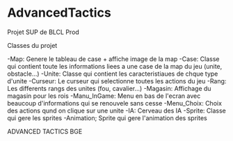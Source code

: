 AdvancedTactics
===============

Projet SUP de BLCL Prod

Classes du projet

-Map: Genere le tableau de case + affiche image de la map
-Case: Classe qui contient toute les informations liees a une case de la map du jeu (unite, obstacle...)
-Unite: Classe qui contient les caracteristiaues de chque type d'unite
-Curseur: Le curseur qui selectionne toutes les actions du jeu
-Rang: Les differents rangs des unites (fou, cavalier...)
-Magasin: Affichage du magasin pour les rois
-Manu_InGame: Menu en bas de l'ecran avec beaucoup d'informations qui se renouvele sans cesse
-Menu_Choix: Choix des actions qund on clique sur une unite
-IA: Cerveau des IA
-Sprite: Classe qui gere les sprites
-Animation; Sprite qui gere l'animation des sprites


ADVANCED TACTICS BGE

